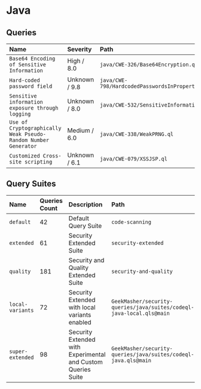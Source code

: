 # Java

## Queries

<!-- AUTOMATION-QUERIES -->
| Name | Severity | Path |
| :--- | :------- | :--- |
| `Base64 Encoding of Sensitive Information` | High / 8.0 | `java/CWE-326/Base64Encryption.ql` |
| `Hard-coded password field` | Unknown / 9.8 | `java/CWE-798/HardcodedPasswordsInProperties.ql` |
| `Sensitive information exposure through logging` | Unknown / 8.0 | `java/CWE-532/SensitiveInformation.ql` |
| `Use of Cryptographically Weak Pseudo-Random Number Generator` | Medium / 6.0 | `java/CWE-338/WeakPRNG.ql` |
| `Customized Cross-site scripting` | Unknown / 6.1 | `java/CWE-079/XSSJSP.ql` |


<!-- AUTOMATION-QUERIES -->

## Query Suites
<!-- AUTOMATION-SUITES -->
| Name | Queries Count | Description | Path |
| :--- | :---- | :--- | :--- |
| `default` | 42 | Default Query Suite | `code-scanning` |
| `extended` | 61 | Security Extended Suite | `security-extended` |
| `quality` | 181 | Security and Quality Extended Suite | `security-and-quality` |
| `local-variants` | 72 | Security Extended with local variants enabled | `GeekMasher/security-queries/java/suites/codeql-java-local.qls@main` |
| `super-extended` | 98 | Security Extended with Experimental and Custom Queries Suite | `GeekMasher/security-queries/java/suites/codeql-java.qls@main` |


<!-- AUTOMATION-SUITES -->
